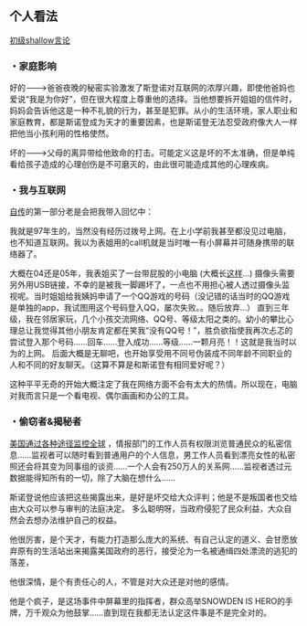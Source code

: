 ## 个人看法

[初级shallow言论](http://i1.fuimg.com/710596/cf43f5b35f5c69bf.png)

### ・家庭影响

好的--->爸爸夜晚的秘密实验激发了斯登诺对互联网的浓厚兴趣，即使他爸妈也爱说“我是为你好”，但在很大程度上尊重他的选择。当他想要拆开姐姐的信件时，妈妈会告诉他这是一种不礼貌的行为，甚至是犯罪。从小的生活环境，家人职业和家庭教育，都是斯诺登成为天才的重要因素，也是斯诺登无法忍受政府像大人一样把他当小孩利用的性格使然。

坏的--->父母的离异带给他致命的打击。可能定义这是坏的不太准确，但是单纯看给孩子造成的心理创伤是不可磨灭的，由此很可能造成其他的心理疾病。




### ・我与互联网
[自传](https://a.temporaryrecord.com/Permanent_Record_-_CN_edition_with_underlined_redactions.pdf)的第一部分老是会把我带入回忆中：

我就是97年生的，当然没有经历过拨号上网。在上小学前我甚至都没见过电脑，也不知道互联网。我以为表姐用的call机就是当时唯一有小屏幕并可随身携带的联络器了。

大概在04还是05年，我表姐买了一台带屁股的小电脑 (大概长[这样](https://timgsa.baidu.com/timg?image&quality=80&size=b9999_10000&sec=1582298829362&di=61c4ff1d529ac13248a741dfe420bec0&imgtype=0&src=http%3A%2F%2Fk.zol-img.com.cn%2Fdiybbs%2F8292%2Fa8291452_s.jpg)...) 摄像头需要另外用USB链接，不幸的是被我一脚踢坏了，一点也不用担心被人透过摄像头监视呢。当时姐姐给我姨妈申请了一个QQ游戏的号码（没记错的话当时的QQ游戏是单独的app，我试图用这个号码登入QQ，屡次失败。。随后放弃...）
直到三年级，我在邻居家玩，几个小孩交流网络、QQ号、等级太阳之类的。幼小的攀比心理总让我觉得其他小朋友肯定都在笑我“没有QQ号！”，胜负欲指使我再次忐忑的尝试登入那个号码……回车……登入成功……等级……一颗月亮！！这就是我当时以为的上网。
后面大概是无聊吧，也开始享受用不同号伪装成不同年龄不同职业的人和不同的好友聊天。（这算不算是和斯诺登有相同爱好呢？）

这种平平无奇的开始大概注定了我在网络方面不会有太大的热情。所以现在，电脑对我而言只是一个看电视、偶尔画画和办公的工具。


### ・偷窃者&揭秘者

 [美国通过各种途径监控全球](http://i1.fuimg.com/710596/a96366ca2e7e9f82.png) ，情报部门的工作人员有权限浏览普通民众的私密信息……监视者可以随时看到普通用户的个人信息，男工作人员看到漂亮女性的私密照还会将其变为同事组的谈资……一个人会有250万人的关系网……监视者透过元数据能得知所有的一切，除了大脑在想什么……

斯诺登说他应该把这些揭露出来，是好是坏交给大众评判；他是不是叛国者也交给由大众可以参与审判的法庭决定。
多么聪明呀，当政府侵犯了民众利益，大众自然会去想办法维护自己的权益。

他很厉害，是个天才，有能力打造那么庞大的系统、有自己认定的道义、会甘愿放弃原有的生活站出来揭露美国政府的恶行，接受沦为一名被通缉四处漂流的逃犯的落差，

他很深情，是个有责任心的人，不管是对大众还是对他的感情。

他是个疯子，是这场事件中屏幕里的指挥者，群众高举SNOWDEN IS HERO的手牌，万千观众为他鼓掌……直到现在我都无法认定这件事是不是完全对的。


